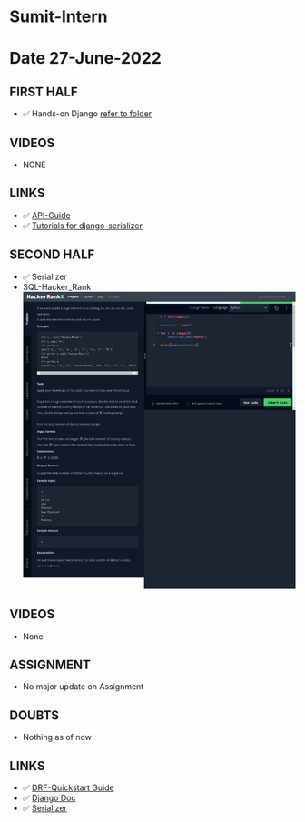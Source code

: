 # Sumit-Intern

# Date 27-June-2022


## FIRST HALF
- ✅ Hands-on Django [refer to folder](https://github.com/sp18-interns/Sumit-Intern/tree/main/27-june-2022/django)

## VIDEOS 
- NONE

## LINKS 
- ✅ [API-Guide](https://www.django-rest-framework.org/tutorial/quickstart/)
- ✅ [Tutorials for django-serializer](https://www.django-rest-framework.org/tutorial/1-serialization/#tutorial-1-serialization)

## SECOND HALF
- ✅ Serializer
- SQL-Hacker_Rank
![img.png](Hacker_rank.png)


## VIDEOS 
- None

## ASSIGNMENT
- No major update on Assignment

## DOUBTS
- Nothing as of now

## LINKS 
- ✅ [DRF-Quickstart Guide](https://www.django-rest-framework.org/tutorial/quickstart/#quickstart)
- ✅ [Django Doc](https://docs.djangoproject.com/en/4.0/topics/db/models/)
- ✅ [Serializer](https://www.django-rest-framework.org/tutorial/1-serialization/)
